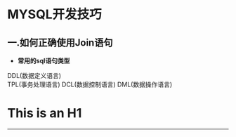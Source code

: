 
# MYSQL开发技巧  


## 一.如何正确使用Join语句


- **常用的sql语句类型**

DDL(数据定义语言)<br/>
TPL(事务处理语言)
DCL(数据控制语言)
DML(数据操作语言)

This is an H1
=======

* * *